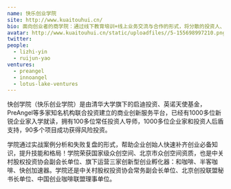 ```yaml
---
name: 快乐创业学院
site: http://www.kuaitouhui.cn/
bio: 面向创业者的商学院：通过线下教育培训+线上业务交流与合作的形式，将分散的投资人、创业家聚合成专业寻师团队，以班级教学的形式帮助创业者实现快速融资、商业模式优化和资源匹配
avatar: http://www.kuaitouhui.cn/static/uploadfiles//5-155698997210.png
twitter: 
people:
  - lizhi-yin
  - ruijun-yao
ventures:
  - preangel
  - innoangel
  - lotus-lake-ventures
---
```


快创学院（快乐创业学院）是由清华大学旗下的启迪投资、英诺天使基金，PreAngel等多家知名机构联合投资建立的商业创新服务平台，已经有1000多位新锐企业家入学就读，拥有100多位常任投资人导师，1000多位企业家和投资人后盾支持，90多个项目成功获得风险投资。

学院通过实战案例分析和失败复盘的形式，帮助企业创始人快速补齐创业必备知识，提升技能和格局！学院荣获国家级众创空间、北京市众创空间资质，也是中关村股权投资协会副会长单位、旗下运营三家创新型创业孵化器：和咖啡、半客咖啡、快创加速器。学院还是中关村股权投资协会常务副会长单位、北京创投联盟秘书长单位、中国创业咖啡联盟理事单位。
